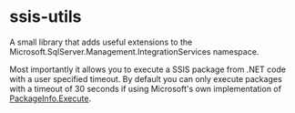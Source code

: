 # ssis-utils
A small library that adds useful extensions to the Microsoft.SqlServer.Management.IntegrationServices namespace.

Most importantly it allows you to execute a SSIS package from .NET code with a user specified timeout.  By default you can only execute packages with a timeout of 30 seconds if using Microsoft's own implementation of [PackageInfo.Execute](https://msdn.microsoft.com/en-us/library/hh245662.aspx?f=255&MSPPError=-2147217396).
